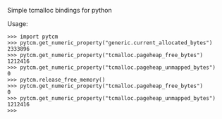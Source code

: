 Simple tcmalloc bindings for python

Usage:

    >>> import pytcm
    >>> pytcm.get_numeric_property("generic.current_allocated_bytes")
    2333896
    >>> pytcm.get_numeric_property("tcmalloc.pageheap_free_bytes")
    1212416
    >>> pytcm.get_numeric_property("tcmalloc.pageheap_unmapped_bytes")
    0
    >>> pytcm.release_free_memory()
    >>> pytcm.get_numeric_property("tcmalloc.pageheap_free_bytes")
    0
    >>> pytcm.get_numeric_property("tcmalloc.pageheap_unmapped_bytes")
    1212416
    >>> 
